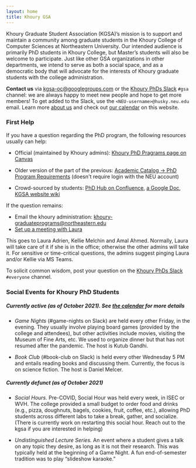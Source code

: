 ```yaml
---
layout: home
title: Khoury GSA
---
```


Khoury Graduate Student Association (KGSA)’s mission is to support and maintain
a community among graduate students in the Khoury College of Computer Sciences
at Northeastern University. Our intended audience is primarily PhD students in
Khoury College, but Master’s students will also be welcome to participate. Just
like other GSA organizations in other departments, we intend to serve as both a
social space, and as a democratic body that will advocate for the interests of
Khoury graduate students with the college administration.

**Contact us** via [kgsa-oc@googlegroups.com](mailto://kgsa-oc@googlegroups.com) or
the [Khoury PhDs Slack][khoury-slack] `#gsa` channel: we
are always happy to meet new people and hope to get more members!
To get added to the Slack, use the `<NEU‑username>@husky.neu.edu` email.
Learn more [about us](/about.html) and check out [our calendar](./calendar.html) on this website.

[gsa-slides-summer-2021]: https://docs.google.com/presentation/d/1IDrAmfLbNO42R-nqtaYK4XjNJhvrfVaOjc7W8QQGRwk/edit?usp=sharing
[khoury-slack]: https://khouryphds.slack.com

### First Help

If you have a question regarding the PhD program,
the following resources usually can help:

* Official (maintained by Khoury admins): [Khoury PhD Pragrams page on Canvas][notebook-canvas]

* Older version of the part of the previous: [Academic Catalog → PhD Program Requirements][program-reqs-old]
  (doesn't require login with the NEU account)

* Crowd-sourced by students: [PhD Hub on Confluence][confluence], [a Google Doc][notebook-gdoc],
  [KGSA website wiki][our-wiki]

If the question remains:

* Email the khoury administration: [khoury-graduateprograms@northeastern.edu][khoury-grad-mailbox]
* [Set up a meeting with Laura](https://nam12.safelinks.protection.outlook.com/?url=https%3A%2F%2Fnortheastern.campus.eab.com%2Fpal%2FWu_BybLIkR&data=04%7C01%7Cgandhi.ku%40northeastern.edu%7C93803896dfd74ccb520108d9a87ed168%7Ca8eec281aaa34daeac9b9a398b9215e7%7C0%7C0%7C637726084896798159%7CUnknown%7CTWFpbGZsb3d8eyJWIjoiMC4wLjAwMDAiLCJQIjoiV2luMzIiLCJBTiI6Ik1haWwiLCJXVCI6Mn0%3D%7C3000&sdata=Rt4hzAObRIvrqFsXv%2BHzHBa510Ks44dvlrQ7p5mjuv4%3D&reserved=0)

This goes to Laura Adrien, Kellie Melchin and Amal Ahmed. Normally, Laura will take care of it
if she is in the office; otherwise the other admins will take it.
For sensitive or time-critical questions, the admins
suggest pinging Laura and/or Kellie via MS Teams.

To solicit common wisdom, post your question on the 
[Khoury PhDs Slack][khoury-slack] `#everyone` channel.

[notebook-canvas]: https://northeastern.instructure.com/courses/58310/pages/khoury-phd-programs
[program-reqs-old]: http://catalog.northeastern.edu/graduate/computer-information-science/computer-science/computer-science-phd/
[confluence]: https://wiki.khoury.northeastern.edu/display/phdhub/
[notebook-gdoc]: https://docs.google.com/document/d/1Suq1V96T41QlXbR3EBHR7l8B1KbFZGOuIxtDe-72VeE/edit?usp=sharing
[khoury-grad-mailbox]: mailto:khoury-graduateprograms@northeastern.edu
[our-wiki]: https://github.com/khoury-gsa/khoury-gsa.github.io/wiki/FAQ

### Social Events for Khoury PhD Students

##### Currently active (as of October 2021). See [the calendar](https://khoury-gsa.github.io/calendar.html) for more details

* _Game Nights_ (#game-nights on Slack) are held every other Friday, in the evening. 
They usually involve playing board games
(provided by the college and attendees), but other activities include
movies, visiting the Museum of Fine Arts, etc.
We used to organize dinner but that has not resumed after the pandemic. The host is Kutub Gandhi.

* _Book Club_ (#book-club on Slack) is held every other Wednesday 5 PM and entails reading books and discussing
them. Currently, the focus is on science fiction. The host is Daniel Melcer.

##### Currently defunct (as of October 2021)

* _Social Hours._ Pre-COVID, Social Hour was held every week, in ISEC or WVH. The
college provided a small budget to order food and drinks (e.g., pizza,
doughnuts, bagels, cookies, fruit, coffee, etc.), allowing PhD students across
different labs to take a break, gather, and socialize. (There is currently work on restarting this social hour. Reach out to the kgsa if you are interested in helping)

* _Undistinguished Lecture Series._ An event where a student gives a talk on any
topic they desire, as long as it is not their research. This was typically held
at the beginning of a Game Night. A fun end-of-semester tradition was to play
“slideshow karaoke.”
